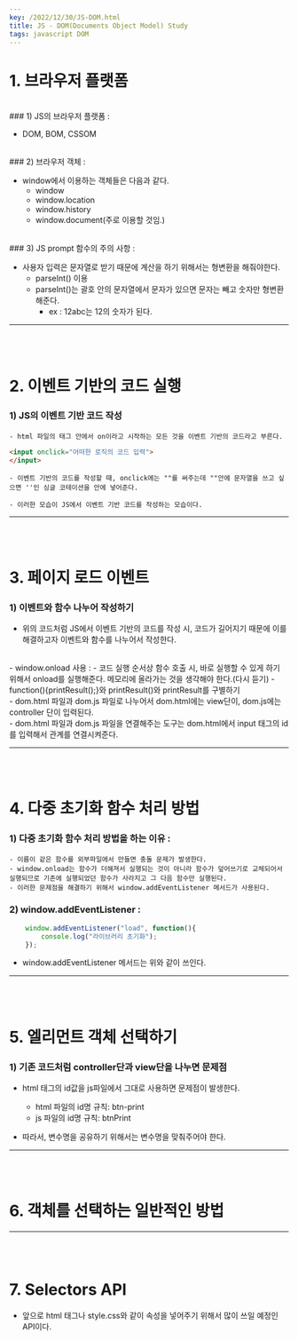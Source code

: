 ```yaml
---
key: /2022/12/30/JS-DOM.html
title: JS - DOM(Documents Object Model) Study
tags: javascript DOM
---
```


# 1. 브라우저 플랫폼

<br>
### 1) JS의 브라우저 플랫폼 : 

- DOM, BOM, CSSOM	

<br>
### 2) 브라우저 객체 : 

- window에서 이용하는 객체들은 다음과 같다.
	- window
	- window.location
	- window.history
	- window.document(주로 이용할 것임.)

<br>	
### 3) JS prompt 함수의 주의 사항 :

- 사용자 입력은 문자열로 받기 때문에 계산을 하기 위해서는 형변환을 해줘야한다.
	- parseInt() 이용 
	- parseInt()는 괄호 안의 문자열에서 문자가 있으면 문자는 빼고 숫자만 형변환 해준다. 
		- ex : 12abc는 12의 숫자가 된다.


---

		
<br><br>		
# 2. 이벤트 기반의 코드 실행

### 1) JS의 이벤트 기반 코드 작성
	
	- html 파일의 태그 안에서 on이라고 시작하는 모든 것을 이벤트 기반의 코드라고 부른다.

```html
<input onclick="어떠한 로직의 코드 입력">
</input>
```

	- 이벤트 기반의 코드를 작성할 때, onclick에는 ""를 써주는데 ""안에 문자열을 쓰고 싶으면 ''인 싱글 코테이션을 안에 넣어준다.
	
	- 이러한 모습이 JS에서 이벤트 기반 코드를 작성하는 모습이다.


---


<br><br>		
# 3. 페이지 로드 이벤트

### 1) 이벤트와 함수 나누어 작성하기

- 위의 코드처럼 JS에서 이벤트 기반의 코드를 작성 시, 코드가 길어지기 때문에 이를 해결하고자 이벤트와 함수를 나누어서 작성한다.

<br>
- window.onload 사용 : 
	- 코드 실행 순서상 함수 호출 시, 바로 실행할 수 있게 하기 위해서 onload를 실행해준다. 메모리에 올라가는 것을 생각해야 한다.(다시 듣기) 
 	- function(){printResult();}와 printResult()와 printResult를 구별하기

<br> 	 
- dom.html 파일과 dom.js 파일로 나누어서 dom.html에는 view단이, dom.js에는 controller 단이 입력된다. 	

<br> 	
- dom.html 파일과 dom.js 파일을 연결해주는 도구는 dom.html에서 input 태그의 id를 입력해서 관계를 연결시켜준다. 	
 	
 
---

 		
<br><br>		
# 4. 다중 초기화 함수 처리 방법

### 1) 다중 초기화 함수 처리 방법을 하는 이유 :
	- 이름이 같은 함수를 외부파일에서 만들면 충돌 문제가 발생한다.
	- window.onload는 함수가 더해져서 실행되는 것이 아니라 함수가 덮어쓰기로 교체되어서 실행되므로 기존에 실행되었던 함수가 사라지고 그 다음 함수만 실행된다.
	- 이러한 문제점을 해결하기 위해서 window.addEventListener 메서드가 사용된다.
	
	
### 2) window.addEventListener :

```javascript
	window.addEventListener("load", function(){
		console.log("라이브러리 초기화");
	});
```

- window.addEventListener 메서드는 위와 같이 쓰인다.


---

 		
<br><br>		
# 5. 엘리먼트 객체 선택하기

### 1) 기존 코드처럼 controller단과 view단을 나누면 문제점

- html 태그의 id값을 js파일에서 그대로 사용하면 문제점이 발생한다.
	- html 파일의 id명 규칙: btn-print
	- js 파일의 id명 규칙: btnPrint

- 따라서, 변수명을 공유하기 위해서는 변수명을 맞춰주어야 한다.




---

 		
<br><br>		
# 6. 객체를 선택하는 일반적인 방법




---

<br><br>		
# 7. Selectors API

- 앞으로 html 태그나 style.css와 같이 속성을 넣어주기 위해서 많이 쓰일 예정인 API이다.










 	
 	